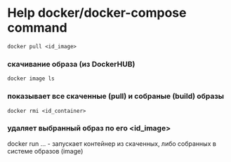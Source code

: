 # Help docker/docker-compose command


```
docker pull <id_image>
```
### скачивание образа (из DockerHUB)

```
docker image ls
```
### показывает все скаченные (pull) и собраные (build) образы

```
docker rmi <id_container>
```
### удаляет выбранный образ по его <id_image>

docker run ... - запускает контейнер из скаченных, либо собранных в системе образов (image)

